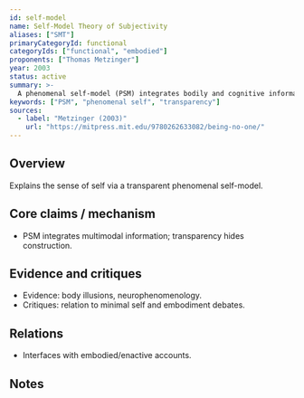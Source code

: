 ```yaml
---
id: self-model
name: Self-Model Theory of Subjectivity
aliases: ["SMT"]
primaryCategoryId: functional
categoryIds: ["functional", "embodied"]
proponents: ["Thomas Metzinger"]
year: 2003
status: active
summary: >-
  A phenomenal self-model (PSM) integrates bodily and cognitive information; transparency of the model yields the sense of self.
keywords: ["PSM", "phenomenal self", "transparency"]
sources:
  - label: "Metzinger (2003)"
    url: "https://mitpress.mit.edu/9780262633082/being-no-one/"
---
```


## Overview
Explains the sense of self via a transparent phenomenal self-model.

## Core claims / mechanism
- PSM integrates multimodal information; transparency hides construction.

## Evidence and critiques
- Evidence: body illusions, neurophenomenology.
- Critiques: relation to minimal self and embodiment debates.

## Relations
- Interfaces with embodied/enactive accounts.

## Notes

